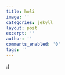 ```yaml
---
title: holi
image: ''
categories: jekyll
layout: post
excerpt: ''
author: ''
comments_enabled: '0'
tags: ''
---
```

:)